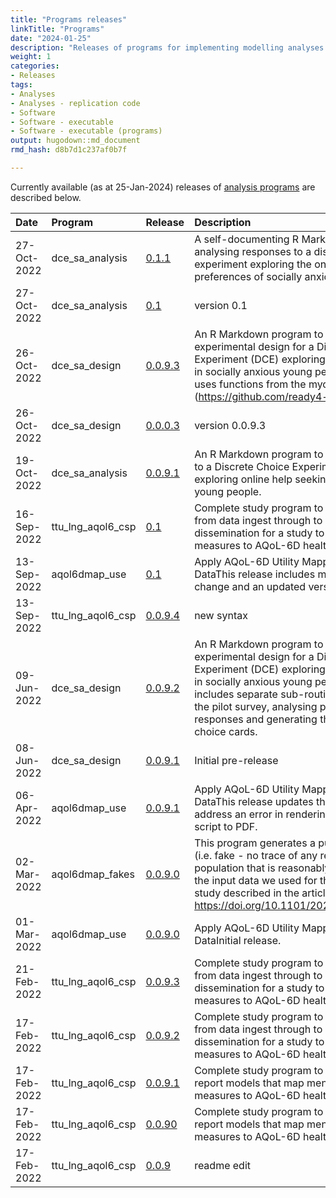 ```yaml
---
title: "Programs releases"
linkTitle: "Programs"
date: "2024-01-25"
description: "Releases of programs for implementing modelling analyses."
weight: 1
categories: 
- Releases
tags: 
- Analyses
- Analyses - replication code
- Software
- Software - executable 
- Software - executable (programs)
output: hugodown::md_document
rmd_hash: d8b7d1c237af0b7f

---
```


Currently available (as at 25-Jan-2024) releases of [analysis programs](/docs/model/analyses/replication-code/) are described below.

<html>


<body>






<div id="header">




</div>


<table class="table table-hover table-condensed" style="margin-left: auto; margin-right: auto;">
<thead>
<tr>
<th style="text-align:left;">
Date
</th>
<th style="text-align:left;">
Program
</th>
<th style="text-align:left;">
Release
</th>
<th style="text-align:left;">
Description
</th>
</tr>
</thead>
<tbody>
<tr>
<td style="text-align:left;">
27-Oct-2022
</td>
<td style="text-align:left;">
dce_sa_analysis
</td>
<td style="text-align:left;">
<a href="https://github.com/ready4-dev/dce_sa_analysis/releases/tag/v0.1.1" style="     ">0.1.1</a>
</td>
<td style="text-align:left;">
A self-documenting R Markdown program for analysing responses to a
discrete choice experiment exploring the online help-seeking preferences
of socially anxious young people.
</td>
</tr>
<tr>
<td style="text-align:left;">
27-Oct-2022
</td>
<td style="text-align:left;">
dce_sa_analysis
</td>
<td style="text-align:left;">
<a href="https://github.com/ready4-dev/dce_sa_analysis/releases/tag/v0.1" style="     ">0.1</a>
</td>
<td style="text-align:left;">
version 0.1
</td>
</tr>
<tr>
<td style="text-align:left;">
26-Oct-2022
</td>
<td style="text-align:left;">
dce_sa_design
</td>
<td style="text-align:left;">
<a href="https://github.com/ready4-dev/dce_sa_design/releases/tag/v0.0.9.3" style="     ">0.0.9.3</a>
</td>
<td style="text-align:left;">
An R Markdown program to create the experimental design for a Discrete
Choice Experiment (DCE) exploring online help seeking in socially
anxious young people.This release uses functions from the mychoice R
package (<a href="https://github.com/ready4-dev/mychoice" class="uri">https://github.com/ready4-dev/mychoice</a>).
</td>
</tr>
<tr>
<td style="text-align:left;">
26-Oct-2022
</td>
<td style="text-align:left;">
dce_sa_design
</td>
<td style="text-align:left;">
<a href="https://github.com/ready4-dev/dce_sa_design/releases/tag/v0.0.0.3" style="     ">0.0.0.3</a>
</td>
<td style="text-align:left;">
version 0.0.9.3
</td>
</tr>
<tr>
<td style="text-align:left;">
19-Oct-2022
</td>
<td style="text-align:left;">
dce_sa_analysis
</td>
<td style="text-align:left;">
<a href="https://github.com/ready4-dev/dce_sa_analysis/releases/tag/v0.0.9.1" style="     ">0.0.9.1</a>
</td>
<td style="text-align:left;">
An R Markdown program to analyse responses to a Discrete Choice
Experiment (DCE) survey exploring online help seeking in socially
anxious young people.
</td>
</tr>
<tr>
<td style="text-align:left;">
16-Sep-2022
</td>
<td style="text-align:left;">
ttu_lng_aqol6_csp
</td>
<td style="text-align:left;">
<a href="https://github.com/ready4-dev/ttu_lng_aqol6_csp/releases/tag/v0.1" style="     ">0.1</a>
</td>
<td style="text-align:left;">
Complete study program to reproduce all steps from data ingest through
to results dissemination for a study to map mental health measures to
AQoL-6D health utility.
</td>
</tr>
<tr>
<td style="text-align:left;">
13-Sep-2022
</td>
<td style="text-align:left;">
aqol6dmap_use
</td>
<td style="text-align:left;">
<a href="https://github.com/ready4-dev/aqol6dmap_use/releases/tag/v0.1" style="     ">0.1</a>
</td>
<td style="text-align:left;">
Apply AQoL-6D Utility Mapping Models To New DataThis release includes
minor formatting change and an updated version number.
</td>
</tr>
<tr>
<td style="text-align:left;">
13-Sep-2022
</td>
<td style="text-align:left;">
ttu_lng_aqol6_csp
</td>
<td style="text-align:left;">
<a href="https://github.com/ready4-dev/ttu_lng_aqol6_csp/releases/tag/v0.0.9.4" style="     ">0.0.9.4</a>
</td>
<td style="text-align:left;">
new syntax
</td>
</tr>
<tr>
<td style="text-align:left;">
09-Jun-2022
</td>
<td style="text-align:left;">
dce_sa_design
</td>
<td style="text-align:left;">
<a href="https://github.com/ready4-dev/dce_sa_design/releases/tag/v0.0.9.2" style="     ">0.0.9.2</a>
</td>
<td style="text-align:left;">
An R Markdown program to create the experimental design for a Discrete
Choice Experiment (DCE) exploring online help seeking in socially
anxious young people.This update includes separate sub-routines for
designing the pilot survey, analysing pilot survey responses and
generating the final survey choice cards.
</td>
</tr>
<tr>
<td style="text-align:left;">
08-Jun-2022
</td>
<td style="text-align:left;">
dce_sa_design
</td>
<td style="text-align:left;">
<a href="https://github.com/ready4-dev/dce_sa_design/releases/tag/v0.0.9.1" style="     ">0.0.9.1</a>
</td>
<td style="text-align:left;">
Initial pre-release
</td>
</tr>
<tr>
<td style="text-align:left;">
06-Apr-2022
</td>
<td style="text-align:left;">
aqol6dmap_use
</td>
<td style="text-align:left;">
<a href="https://github.com/ready4-dev/aqol6dmap_use/releases/tag/v0.0.9.1" style="     ">0.0.9.1</a>
</td>
<td style="text-align:left;">
Apply AQoL-6D Utility Mapping Models To New DataThis release updates the
.lua filters to address an error in rendering the RMarkdown script to
PDF.
</td>
</tr>
<tr>
<td style="text-align:left;">
02-Mar-2022
</td>
<td style="text-align:left;">
aqol6dmap_fakes
</td>
<td style="text-align:left;">
<a href="https://github.com/ready4-dev/aqol6dmap_fakes/releases/tag/v0.0.9.0" style="     ">0.0.9.0</a>
</td>
<td style="text-align:left;">
This program generates a purely synthetic (i.e. fake - no trace of any
real records) population that is reasonably representative of the input
data we used for the utility mapping study described in the article <a href="https://doi.org/10.1101/2021.07.07.21260129" class="uri">https://doi.org/10.1101/2021.07.07.21260129</a>.
</td>
</tr>
<tr>
<td style="text-align:left;">
01-Mar-2022
</td>
<td style="text-align:left;">
aqol6dmap_use
</td>
<td style="text-align:left;">
<a href="https://github.com/ready4-dev/aqol6dmap_use/releases/tag/v0.0.9.0" style="     ">0.0.9.0</a>
</td>
<td style="text-align:left;">
Apply AQoL-6D Utility Mapping Models To New DataInitial release.
</td>
</tr>
<tr>
<td style="text-align:left;">
21-Feb-2022
</td>
<td style="text-align:left;">
ttu_lng_aqol6_csp
</td>
<td style="text-align:left;">
<a href="https://github.com/ready4-dev/ttu_lng_aqol6_csp/releases/tag/v0.0.9.3" style="     ">0.0.9.3</a>
</td>
<td style="text-align:left;">
Complete study program to reproduce all steps from data ingest through
to results dissemination for a study to map mental health measures to
AQoL-6D health utility.
</td>
</tr>
<tr>
<td style="text-align:left;">
17-Feb-2022
</td>
<td style="text-align:left;">
ttu_lng_aqol6_csp
</td>
<td style="text-align:left;">
<a href="https://github.com/ready4-dev/ttu_lng_aqol6_csp/releases/tag/v0.0.9.2" style="     ">0.0.9.2</a>
</td>
<td style="text-align:left;">
Complete study program to reproduce all steps from data ingest through
to results dissemination for a study to map mental health measures to
AQoL-6D health utility
</td>
</tr>
<tr>
<td style="text-align:left;">
17-Feb-2022
</td>
<td style="text-align:left;">
ttu_lng_aqol6_csp
</td>
<td style="text-align:left;">
<a href="https://github.com/ready4-dev/ttu_lng_aqol6_csp/releases/tag/v0.0.9.1" style="     ">0.0.9.1</a>
</td>
<td style="text-align:left;">
Complete study program to develop, share and report models that map
mental health outcome measures to AQoL-6D health utility.
</td>
</tr>
<tr>
<td style="text-align:left;">
17-Feb-2022
</td>
<td style="text-align:left;">
ttu_lng_aqol6_csp
</td>
<td style="text-align:left;">
<a href="https://github.com/ready4-dev/ttu_lng_aqol6_csp/releases/tag/v0.0.90" style="     ">0.0.90</a>
</td>
<td style="text-align:left;">
Complete study program to develop, share and report models that map
mental health outcome measures to AQoL-6D health utility.
</td>
</tr>
<tr>
<td style="text-align:left;">
17-Feb-2022
</td>
<td style="text-align:left;">
ttu_lng_aqol6_csp
</td>
<td style="text-align:left;">
<a href="https://github.com/ready4-dev/ttu_lng_aqol6_csp/releases/tag/v0.0.9" style="     ">0.0.9</a>
</td>
<td style="text-align:left;">
readme edit
</td>
</tr>
</tbody>
</table>





<script>

// add bootstrap table styles to pandoc tables
function bootstrapStylePandocTables() {
  $('tr.odd').parent('tbody').parent('table').addClass('table table-condensed');
}
$(document).ready(function () {
  bootstrapStylePandocTables();
});


</script>

<!-- tabsets -->

<script>
$(document).ready(function () {
  window.buildTabsets("TOC");
});

$(document).ready(function () {
  $('.tabset-dropdown > .nav-tabs > li').click(function () {
    $(this).parent().toggleClass('nav-tabs-open');
  });
});
</script>

<!-- code folding -->


<!-- dynamically load mathjax for compatibility with self-contained -->
<script>
  (function () {
    var script = document.createElement("script");
    script.type = "text/javascript";
    script.src  = "https://mathjax.rstudio.com/latest/MathJax.js?config=TeX-AMS-MML_HTMLorMML";
    document.getElementsByTagName("head")[0].appendChild(script);
  })();
</script>

</body>
</html>

